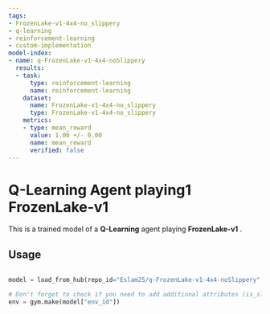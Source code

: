 ```yaml
---
tags:
- FrozenLake-v1-4x4-no_slippery
- q-learning
- reinforcement-learning
- custom-implementation
model-index:
- name: q-FrozenLake-v1-4x4-noSlippery
  results:
  - task:
      type: reinforcement-learning
      name: reinforcement-learning
    dataset:
      name: FrozenLake-v1-4x4-no_slippery
      type: FrozenLake-v1-4x4-no_slippery
    metrics:
    - type: mean_reward
      value: 1.00 +/- 0.00
      name: mean_reward
      verified: false
---
```


  # **Q-Learning** Agent playing1 **FrozenLake-v1**
  This is a trained model of a **Q-Learning** agent playing **FrozenLake-v1** .

  ## Usage

  ```python
  
  model = load_from_hub(repo_id="Eslam25/q-FrozenLake-v1-4x4-noSlippery", filename="q-learning.pkl")

  # Don't forget to check if you need to add additional attributes (is_slippery=False etc)
  env = gym.make(model["env_id"])
  ```
  